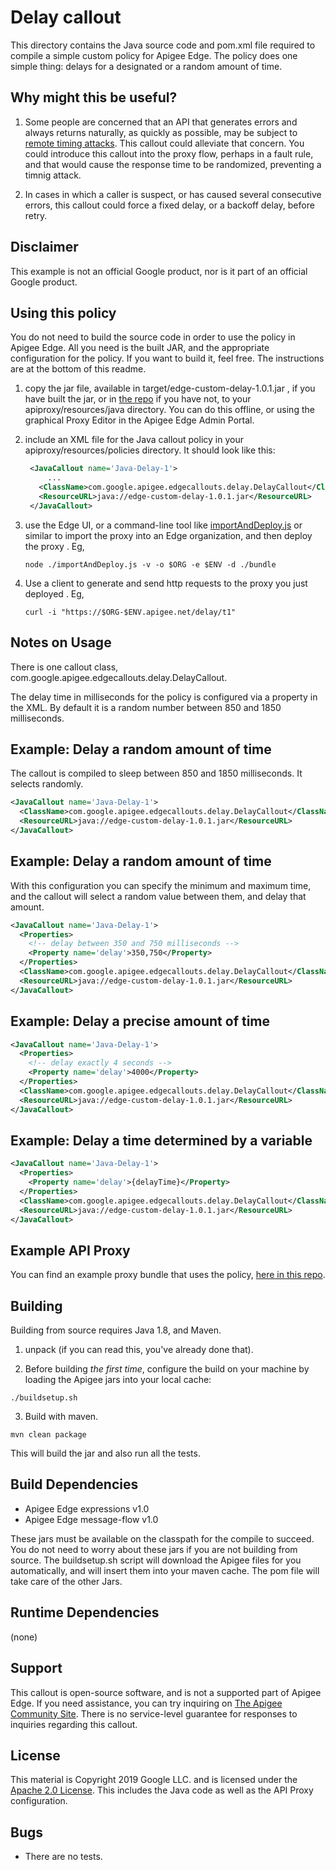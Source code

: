 # Delay callout

This directory contains the Java source code and pom.xml file
required to compile a simple custom policy for Apigee Edge. The
policy does one simple thing: delays for a designated or a random amount of time.

## Why might this be useful?

1. Some people are concerned that an API that generates errors and always
returns naturally, as quickly as possible, may be subject to [remote timing
attacks](https://en.wikipedia.org/wiki/Timing_attack). This callout could
alleviate that concern. You could introduce this callout into the proxy flow,
perhaps in a fault rule, and that would cause the response time to be
randomized, preventing a timnig attack.

2. In cases in which a caller is suspect, or has caused several consecutive errors,
this callout could force a fixed delay, or a backoff delay, before retry.

## Disclaimer

This example is not an official Google product, nor is it part of an
official Google product.

## Using this policy

You do not need to build the source code in order to use the policy
in Apigee Edge.  All you need is the built JAR, and the appropriate
configuration for the policy.  If you want to build it, feel free.
The instructions are at the bottom of this readme.


1. copy the jar file, available in  target/edge-custom-delay-1.0.1.jar , if you have built the jar, or in [the repo](bundle/apiproxy/resources/java/edge-custom-delay-1.0.1.jar) if you have not, to your apiproxy/resources/java directory. You can do this offline, or using the graphical Proxy Editor in the Apigee Edge Admin Portal.

2. include an XML file for the Java callout policy in your
   apiproxy/resources/policies directory. It should look
   like this:
   ```xml
    <JavaCallout name='Java-Delay-1'>
        ...
      <ClassName>com.google.apigee.edgecallouts.delay.DelayCallout</ClassName>
      <ResourceURL>java://edge-custom-delay-1.0.1.jar</ResourceURL>
    </JavaCallout>
   ```

3. use the Edge UI, or a command-line tool like [importAndDeploy.js](https://github.com/DinoChiesa/apigee-edge-js/blob/master/examples/importAndDeploy.js) or similar to
   import the proxy into an Edge organization, and then deploy the proxy .
   Eg,
   ```
   node ./importAndDeploy.js -v -o $ORG -e $ENV -d ./bundle
   ```

4. Use a client to generate and send http requests to the proxy you just deployed . Eg,
   ```
   curl -i "https://$ORG-$ENV.apigee.net/delay/t1"
   ```


## Notes on Usage

There is one callout class, com.google.apigee.edgecallouts.delay.DelayCallout.

The delay time in milliseconds for the policy is configured via a property in the XML. By default it is a random number between 850 and 1850 milliseconds.

## Example: Delay a random amount of time

The callout is compiled to sleep between 850 and 1850 milliseconds. It selects
randomly.

```xml
<JavaCallout name='Java-Delay-1'>
  <ClassName>com.google.apigee.edgecallouts.delay.DelayCallout</ClassName>
  <ResourceURL>java://edge-custom-delay-1.0.1.jar</ResourceURL>
</JavaCallout>
```
## Example: Delay a random amount of time

With this configuration you can specify the minimum and maximum time, and the
callout will select a random value between them, and delay that amount.

```xml
<JavaCallout name='Java-Delay-1'>
  <Properties>
    <!-- delay between 350 and 750 milliseconds -->
    <Property name='delay'>350,750</Property>
  </Properties>
  <ClassName>com.google.apigee.edgecallouts.delay.DelayCallout</ClassName>
  <ResourceURL>java://edge-custom-delay-1.0.1.jar</ResourceURL>
</JavaCallout>
```

## Example: Delay a precise amount of time

```xml
<JavaCallout name='Java-Delay-1'>
  <Properties>
    <!-- delay exactly 4 seconds -->
    <Property name='delay'>4000</Property>
  </Properties>
  <ClassName>com.google.apigee.edgecallouts.delay.DelayCallout</ClassName>
  <ResourceURL>java://edge-custom-delay-1.0.1.jar</ResourceURL>
</JavaCallout>
```

## Example: Delay a time determined by a variable

```xml
<JavaCallout name='Java-Delay-1'>
  <Properties>
    <Property name='delay'>{delayTime}</Property>
  </Properties>
  <ClassName>com.google.apigee.edgecallouts.delay.DelayCallout</ClassName>
  <ResourceURL>java://edge-custom-delay-1.0.1.jar</ResourceURL>
</JavaCallout>
```

## Example API Proxy

You can find an example proxy bundle that uses the policy, [here in
this repo](bundle/apiproxy).



## Building

Building from source requires Java 1.8, and Maven.

1. unpack (if you can read this, you've already done that).

2. Before building _the first time_, configure the build on your machine by loading the Apigee jars into your local cache:
  ```
  ./buildsetup.sh
  ```

3. Build with maven.
  ```
  mvn clean package
  ```
  This will build the jar and also run all the tests.



## Build Dependencies

- Apigee Edge expressions v1.0
- Apigee Edge message-flow v1.0

These jars must be available on the classpath for the compile to
succeed. You do not need to worry about these jars if you are not
building from source. The buildsetup.sh script will download the
Apigee files for you automatically, and will insert them into your
maven cache. The pom file will take care of the other Jars.

## Runtime Dependencies

(none)

## Support

This callout is open-source software, and is not a supported part of
Apigee Edge.  If you need assistance, you can try inquiring on [The
Apigee Community Site](https://community.apigee.com).  There is no
service-level guarantee for responses to inquiries regarding this
callout.

## License

This material is Copyright 2019
Google LLC.  and is licensed under the [Apache 2.0
License](LICENSE). This includes the Java code as well as the API
Proxy configuration.

## Bugs

* There are no tests.
